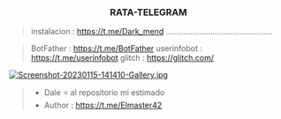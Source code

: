 <h3 align="center"> RATA-TELEGRAM </h3>

> instalacion : https://t.me/Dark_mend
> ................................................


> BotFather : https://t.me/BotFather
> userinfobot : https://t.me/userinfobot
> glitch : https://glitch.com/

[![Screenshot-20230115-141410-Gallery.jpg](https://i.postimg.cc/fL9qDpbk/Screenshot-20230115-141410-Gallery.jpg)](https://postimg.cc/XGnkg2d0)


> - Dale ⭐ al repositorio mi estimado
> - Author : https://t.me/Elmaster42
